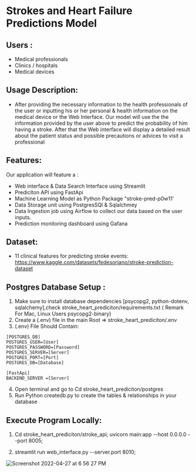 # Strokes and Heart Failure Predictions Model

## Users :
* Medical professionals
* Clinics / hospitals
* Medical devices

## Usage Description:

* After providing the necessary information to the health professionals of the user or inputting his or her personal & health information on the medical device or the Web Interface.
Our model will use the the information provided by the user above to predict the probability of him having a stroke. 
After that the Web interface will display a detailed result about the patient status and possible precautions or advices to visit a professional

## Features:
Our application will feature a :
* Web interface & Data Search Interface using Streamlit
* Prediciton API using FastApi
* Machine Learning Model as Python Package "stroke-pred-p0w11'
* Data Storage unit using PostgresSQl & Sqlalchmey
* Data Ingestion job using Airflow to collect our data based on the user inputs.
* Prediction monitoring dashboard using Gafana

## Dataset: 
* 11 clinical features for predicting stroke events:
https://www.kaggle.com/datasets/fedesoriano/stroke-prediction-dataset

## Postgres Database Setup :

1. Make sure to install database dependencies [psycopg2, python-dotenv, sqlalchemy],check stroke_heart_prediciton/requirements.txt
( Remark For Mac, Linux Users psycopg2-binary)
2. Create a (.env) file in the main Root =>  stroke_heart_prediciton/.env
3. (.env) File Should Contain:
```
[POSTGRES_DB]
POSTGRES_USER=[User]
POSTGRES_PASSWORD=[Password]
POSTGRES_SERVER=[Server]
POSTGRES_PORT=[Port]
POSTGRES_DB=[Database]

[FastApi]
BACKEND_SERVER =[Server]

```
4. Open terminal and go to Cd stroke_heart_prediciton/postgres 
5. Run Python createdb.py to create the tables & relationships in your database

## Execute Program Locally:

1. Cd stroke_heart_prediciton/stroke_api; uvicorn  main:app --host 0.0.0.0 --port 8005;

2. streamlit run web_interface.py --server.port 8010;


![Screenshot 2022-04-27 at 6 56 27 PM](https://viewer.diagrams.net/tags=%7B%7D&highlight=0000ff&edit=_blank&layers=1&nav=1&title=DSP#R5Vtdd5s4EP01eYwP4sPgR3%2FEbc6m3XTTc9LsS44CMtYGI1bIid1fv5JBNkiyTRwTJ5s2ac0ghLhzdTUzwmfOcLb4QmE2%2FUYilJzZVrQ4c0Znth10A%2F6vMCwLg2tbhSGmOCpMYGO4wb9RaZTN5jhCea0hIyRhOKsbQ5KmKGQ1G6SUPNebTUhSv2sGY6QZbkKY6NZbHLFp%2BVietbF%2FRTieyjsDqzwzg7JxacinMCLPFZNzceYMKSGs%2BDRbDFEisJO4FNeNt5xdD4yilDW5oP8vu7yNln%2FO%2BuTnXfp98utXEpy7RS9PMJmXD1wOli0lApTM0wiJTsCZM3ieYoZuMhiKs8%2Fc5dw2ZbOkPK0PqhznE6IMLSqmcpBfEJkhRpe8iaRMiVdJGIn08wZ94Je2aRV5iTMsPR6ve96Awj%2BUuLwAI7Afo%2FwRsVCMzuIYZASnbDUIb8B%2F%2BLCGxa%2FHmw6FpWN7BqPJ5utGoDfj%2FwHTHVSjyebrRqA3E0dy1HWjyeZ7%2BojVq4HhaqBczX%2BcAZmzBKdouJ7gAuMJSdmQJISu8Hf437Hw6CCmMMKods7tD%2Bxev3JuhCnvCJOUn08JFawaTHCSVK4BoDviznMGOaPkEVXOTFZ%2F%2BJkI5tPVrBDDEezGXDSu4ANKrkmOy%2B4fCGNkVmnQT3AsTjAiJg4sj0I%2BKkTrM0k8YSmHwJbHJePELWGeFXBM8EKMY8D1JRMnZ4tYKHEHPuduh6KczGmILkMxngE%2FLD7VW3GFfeQjuodpdA%2Bz7J4%2FNYIznMbHmdGeA2pT2vG1Ke0H%2BoyWtqNPaFub0LfogRv6WabNbP6IrO6YOiVSkiKFP6VJc67KgRmOInEbo6ZuVNc6khPcuq6u9bLiha5BV522ZNXRvHBNUYRXMzM%2F%2BSq0hkfCBTwNrp4BLrctuDwNrv715f%2BYrnbHqzvgxHTt7o8C8GwVTFbRL00jPIv5XRPMZWYcJphLLWXiI5llcw435%2Ft4BBl8gDm6B3aw4L%2BdjOvvMYhcx3GNUAXIwABk0BaQvgakfPIGbH5nLO0q2BpE4k1JGuwnqRY3VNCtR64jE96S42p4YiI6%2FD2nSDxRjFJEIR%2F9eIwTlHfyp2NFFkqyALoGlXANoUVbDujtd0AtV6hSWwvoTMq9ziKtJrOhCDOV4NYZBKMxMESMcZjZnUjKkHME%2F7iW4h%2BD%2BBiTOastB8llZJeHUBr1RelAIJvAPMdh3VN1GeHo0OUvcdDpuY403K0MbiCPR4tq89GyenSNKOZPJzxYGBeYiQ7PrY7l%2BqWh7NDulcebDsXBsnKgdRfFSGYOIt0hMUlhcrGxbp%2BJRfKwX3AYpDFi%2B%2BeFGMpO3lR44Rl4IW0UJZDhp3qNxsSV8g7XQtiqwUWdlmuRll0Uz11eVa2pqB35SkdA6agARutoRd31Y7%2BCzQ1qEy9kc8k9q0Y7byfpcv6UTL%2FHyswFf29UXmXZH2m0TM4v3OkounIGf98NRsw9B25DmrnvimaOp7CjdyDNVBnVsoy2aaZnzM1otoUZTbTUqyop2CejkrVrpt5ViWpk7eGi1%2F2QbOweiYwAnJiMeibcNhnri7q3j4y71nTwAl1tc%2BFuqqjgXXFYJTHwDiSxo5BYCzjbJrFeTvgx55RBOTduzYdPXQSTm3mnqoEBU3rVTUSNgOeb3Vh86GM6SfgUty27Y8mz%2FG7rBhqq%2B2pmPGXqhgF6mOipVARRMAnfX13C6QV1ehsKE74hLz5GYcIcwe133BjmbFXS%2FJwu0wrOb1fvNHrMFPIpHiu2iRLMPqvP1htbp3KSaftecdI1yVlM0c2Pq8%2FqJWXjy%2FZ1LQy8t9TC7V6L8JP0jAgCeKPNnljFfZVmJ48RnJ4Cr6HE11aQYIZXL4J%2FIylmhGK5oXJCuGyZrci98FPDJZedXRryhcIJTOFnFRDupLrPDArSVjT1dHGZPXxdPg6DQfbP94UDfv512eSNpAOrfrX6icxVt2Snh6bHDbNaJeU8Wqlmh2icKq3V6nuH1qNdteLYXj3aSEw9aCyXsR9zPqfZ8hjyq81bAzOar1b%2B28mvETH9LRhDLHBFQrF7at3wRUxss7YWCbwKW%2FUNI9OrmyZsW5PJBi%2B3HrrV9zLJM%2B7kvqkO9nQd3E7Hk23LKbtprlqUayqDXSWXdtQyYcsyeGiFusH63PPrFWTf371Im%2FaDP8LC%2FSEI6wRHWrc9RyFse%2BVoI4p6NTqmCLJ7tBDvpEDzK5nvM9J%2F1RLmbvND9dsH9nHWMH64%2BfJH4cjNN2ici%2F8A)
<div class="mxgraph" style="max-width:100%;border:1px solid transparent;" data-mxgraph="{&quot;highlight&quot;:&quot;#0000ff&quot;,&quot;nav&quot;:true,&quot;resize&quot;:true,&quot;toolbar&quot;:&quot;zoom layers tags lightbox&quot;,&quot;edit&quot;:&quot;_blank&quot;,&quot;url&quot;:&quot;https://drive.google.com/uc?id=1IUV5PH0YTUTPHapxyILUtSwAVNKyNvJv&amp;export=download&quot;}"></div>
<script type="text/javascript" src="https://viewer.diagrams.net/embed2.js?&fetch=https%3A%2F%2Fdrive.google.com%2Fuc%3Fid%3D1IUV5PH0YTUTPHapxyILUtSwAVNKyNvJv%26export%3Ddownload"></script>
